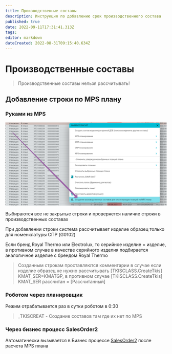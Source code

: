 ```yaml
---
title: Производственные составы
description: Инструкция по добавлению срок производственного состава
published: true
date: 2022-09-11T17:31:41.313Z
tags: 
editor: markdown
dateCreated: 2022-08-31T09:15:40.634Z
---
```


# Производственные составы

>Производственные составы нельзя рассчитывать!

## Добавление строки по MPS плану

### Руками из MPS

![](<../../assets/image (466).png>)

Выбираются все не закрытые строки и проверяется наличие строки в производственных составах

При добавлении строки система рассчитывает изделие образец только для номенклатуры СПР (G0102)

Если бренд Royal Thermo или Electrolux, то серийное изделие = изделие, в противном случае в качестве серийного изделия подбирается  аналогичное изделие с брендом Royal Thermo

>Созданным строкам проставляются комментарии в случае если изделие образец не нужно рассчитывать \[TKISCLASS.CreateTkis] KMAT\_SER=KMATGP, в противном случае \[TKISCLASS.CreateTkis] KMAT\_SER рассчитан = \[Рассчитанный]


### Роботом через планировщик

Режим отрабатывается раз в сутки роботом в 0:30


>\_TKISCREAT - Создание составов там где их нет по MPS


### Через бизнес процесс SalesOrder2

Автоматически вызывается в Бизнес процессе [SalesOrder2](../../upravlenie-proizvodstvom/biznes-processy-planirovaniya/zakazy-sbyta-bp.md) после расчета MPS плана
